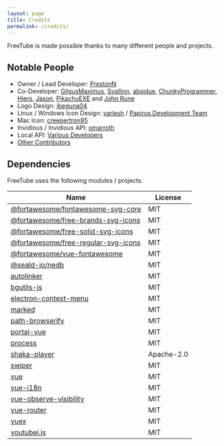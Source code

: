 ```yaml
---
layout: page
title: Credits
permalink: /credits/
---
```


FreeTube is made possible thanks to many different people and projects.

## Notable People

- Owner / Lead Developer: [PrestonN](https://github.com/PrestonN)
- Co-Developer: [GilgusMaximus](https://github.com/GilgusMaximus), [Svallinn](https://github.com/Svallinn), [absidue](https://github.com/absidue), [ChunkyProgrammer](https://github.com/ChunkyProgrammer), [Hiers](https://github.com/Hiers), [Jason](https://github.com/jasonhenriquez), [PikachuEXE](https://github.com/PikachuEXE) and [John Rune](https://github.com/efb4f5ff-1298-471a-8973-3d47447115dc)
- Logo Design: [jbeguna04](https://github.com/jbeguna04)
- Linux / Windows Icon Design: [varlesh](https://github.com/varlesh) / [Papirus Development Team](https://github.com/PapirusDevelopmentTeam/papirus-icon-theme)
- Mac Icon: [creepertron95](https://github.com/creepertron95)
- Invidious / Invidious API: [omarroth](https://github.com/omarroth)
- Local API: [Various Developers](/usage/local-api)
- [Other Contributors](https://github.com/FreeTubeApp/FreeTube/graphs/contributors)

## Dependencies

FreeTube uses the following modules / projects:

| Name                                                                               | License    |
| ---------------------------------------------------------------------------------- | ---------- |
| [@fortawesome/fontawesome-svg-core](https://github.com/FortAwesome/Font-Awesome)   | MIT        |
| [@fortawesome/free-brands-svg-icons](https://github.com/FortAwesome/Font-Awesome)  | MIT        |
| [@fortawesome/free-solid-svg-icons](https://github.com/FortAwesome/Font-Awesome)   | MIT        |
| [@fortawesome/free-regular-svg-icons](https://github.com/FortAwesome/Font-Awesome) | MIT        |
| [@fortawesome/vue-fontawesome](https://github.com/FortAwesome/vue-fontawesome)     | MIT        |
| [@seald-io/nedb](https://github.com/seald/nedb)                                    | MIT        |
| [autolinker](https://github.com/gregjacobs/Autolinker.js)                          | MIT        |
| [bgutils-js](https://github.com/LuanRT/BgUtils)                                    | MIT        |
| [electron-context-menu](https://github.com/sindresorhus/electron-context-menu)     | MIT        |
| [marked](https://github.com/markedjs/marked)                                       | MIT        |
| [path-browserify](https://github.com/browserify/path-browserify)                   | MIT        |
| [portal-vue](https://github.com/LinusBorg/portal-vue)                              | MIT        |
| [process](https://github.com/defunctzombie/node-process)                           | MIT        |
| [shaka-player](https://github.com/shaka-project/shaka-player)                      | Apache-2.0 |
| [swiper](https://github.com/nolimits4web/swiper)                                   | MIT        |
| [vue](https://github.com/vuejs/vue)                                                | MIT        |
| [vue-i18n](https://github.com/kazupon/vue-i18n)                                    | MIT        |
| [vue-observe-visibility](https://github.com/Akryum/vue-observe-visibility)         | MIT        |
| [vue-router](https://github.com/vuejs/vue-router)                                  | MIT        |
| [vuex](https://github.com/vuejs/vuex)                                              | MIT        |
| [youtubei.js](https://github.com/LuanRT/YouTube.js)                                | MIT        |
